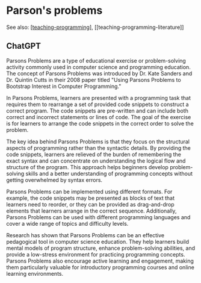 <!--
 Copyright (C) 2023 David Jones
 
 This file is part of memex.
 
 memex is free software: you can redistribute it and/or modify
 it under the terms of the GNU General Public License as published by
 the Free Software Foundation, either version 3 of the License, or
 (at your option) any later version.
 
 memex is distributed in the hope that it will be useful,
 but WITHOUT ANY WARRANTY; without even the implied warranty of
 MERCHANTABILITY or FITNESS FOR A PARTICULAR PURPOSE.  See the
 GNU General Public License for more details.
 
 You should have received a copy of the GNU General Public License
 along with memex.  If not, see <http://www.gnu.org/licenses/>.
-->

# Parson's problems

See also: [[teaching-programming]], [[teaching-programming-literature]]


## ChatGPT 

Parsons Problems are a type of educational exercise or problem-solving activity commonly used in computer science and programming education. The concept of Parsons Problems was introduced by Dr. Kate Sanders and Dr. Quintin Cutts in their 2008 paper titled "Using Parsons Problems to Bootstrap Interest in Computer Programming."

In Parsons Problems, learners are presented with a programming task that requires them to rearrange a set of provided code snippets to construct a correct program. The code snippets are pre-written and can include both correct and incorrect statements or lines of code. The goal of the exercise is for learners to arrange the code snippets in the correct order to solve the problem.

The key idea behind Parsons Problems is that they focus on the structural aspects of programming rather than the syntactic details. By providing the code snippets, learners are relieved of the burden of remembering the exact syntax and can concentrate on understanding the logical flow and structure of the program. This approach helps beginners develop problem-solving skills and a better understanding of programming concepts without getting overwhelmed by syntax errors.

Parsons Problems can be implemented using different formats. For example, the code snippets may be presented as blocks of text that learners need to reorder, or they can be provided as drag-and-drop elements that learners arrange in the correct sequence. Additionally, Parsons Problems can be used with different programming languages and cover a wide range of topics and difficulty levels.

Research has shown that Parsons Problems can be an effective pedagogical tool in computer science education. They help learners build mental models of program structure, enhance problem-solving abilities, and provide a low-stress environment for practicing programming concepts. Parsons Problems also encourage active learning and engagement, making them particularly valuable for introductory programming courses and online learning environments.


[//begin]: # "Autogenerated link references for markdown compatibility"
[teaching-programming]: teaching-programming "Teaching Programming"
[//end]: # "Autogenerated link references"